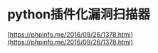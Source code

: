 # python插件化漏洞扫描器
[https://phpinfo.me/2016/09/26/1378.html](https://phpinfo.me/2016/09/26/1378.html)
